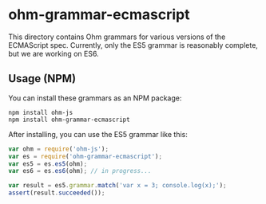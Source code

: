 # ohm-grammar-ecmascript

This directory contains Ohm grammars for various versions of the ECMAScript
spec. Currently, only the ES5 grammar is reasonably complete, but we are
working on ES6.

## Usage (NPM)

You can install these grammars as an NPM package:

```
npm install ohm-js
npm install ohm-grammar-ecmascript
```

After installing, you can use the ES5 grammar like this:


```js
var ohm = require('ohm-js');
var es = require('ohm-grammar-ecmascript');
var es5 = es.es5(ohm);
var es6 = es.es6(ohm); // in progress... 

var result = es5.grammar.match('var x = 3; console.log(x);');
assert(result.succeeded());
```
